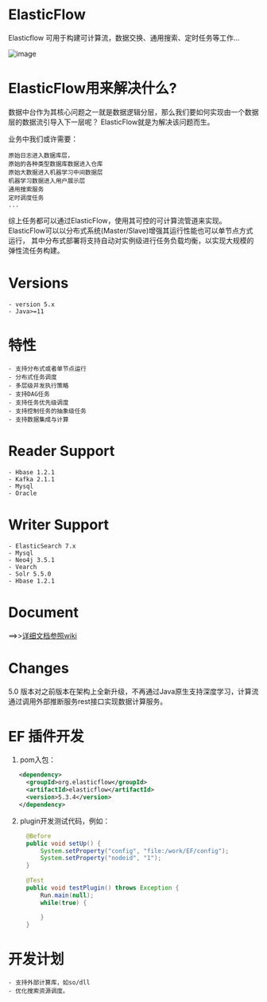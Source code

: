# ElasticFlow
Elasticflow 可用于构建可计算流，数据交换、通用搜索、定时任务等工作...

![image](https://github.com/springwings/elasticflow/blob/master/architecture.jpg)


# ElasticFlow用来解决什么?

数据中台作为其核心问题之一就是数据逻辑分层，那么我们要如何实现由一个数据层的数据流引导入下一层呢？
ElasticFlow就是为解决该问题而生。


业务中我们或许需要：

	原始日志进入数据库层，
	原始的各种类型数据库数据进入仓库
	原始大数据进入机器学习中间数据层
	机器学习数据进入用户展示层
	通用搜索服务
    定时调度任务 
	...
综上任务都可以通过ElasticFlow，使用其可控的可计算流管道来实现。
ElasticFlow可以以分布式系统(Master/Slave)增强其运行性能也可以单节点方式运行，
其中分布式部署将支持自动对实例级进行任务负载均衡，以实现大规模的弹性流任务构建。

# Versions
    - version 5.x
    - Java>=11

# 特性
    - 支持分布式或者单节点运行
    - 分布式任务调度
    - 多层级并发执行策略
    - 支持DAG任务
    - 支持任务优先级调度
    - 支持控制任务的抽象级任务
    - 支持数据集成与计算

# Reader Support
    - Hbase 1.2.1
    - Kafka 2.1.1
    - Mysql
    - Oracle

# Writer Support
    - ElasticSearch 7.x
    - Mysql
    - Neo4j 3.5.1
    - Vearch
    - Solr 5.5.0
    - Hbase 1.2.1

# Document
==>>[详细文档参照wiki](https://github.com/springwings/elasticflow/wiki)  

# Changes
5.0 版本对之前版本在架构上全新升级，不再通过Java原生支持深度学习，计算流通过调用外部推断服务rest接口实现数据计算服务。

# EF 插件开发
   1. pom入包：
   ```xml
      <dependency>
        <groupId>org.elasticflow</groupId>
        <artifactId>elasticflow</artifactId>
        <version>5.3.4</version>
      </dependency>
   ```
   2. plugin开发测试代码，例如：
   ```java
        @Before
        public void setUp() {
            System.setProperty("config", "file:/work/EF/config");
            System.setProperty("nodeid", "1");
        }
        
        @Test
        public void testPlugin() throws Exception {
            Run.main(null);
            while(true) {
        
            }
        }
   ```
       

# 开发计划
    - 支持外部计算库，如so/dll
    - 优化搜索资源调度。